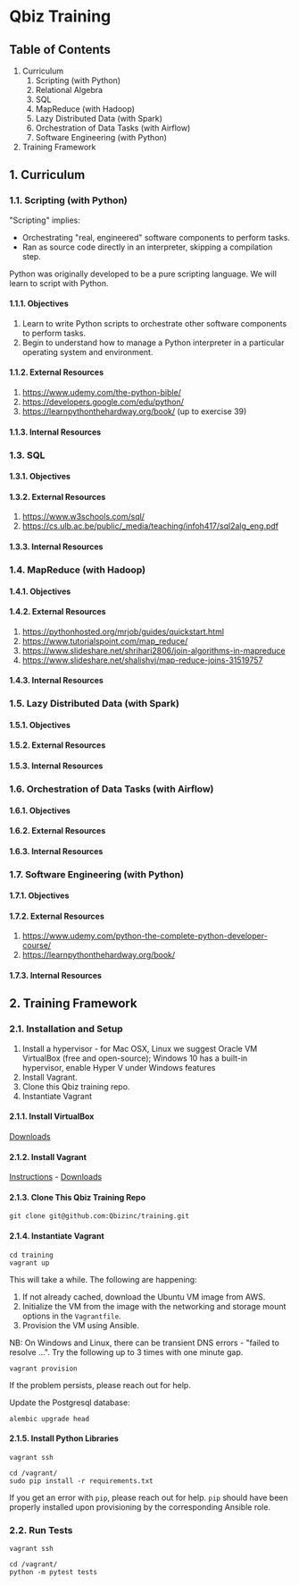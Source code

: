 # Qbiz Training

## Table of Contents

1. Curriculum
   1. Scripting (with Python)
   2. Relational Algebra
   3. SQL
   4. MapReduce (with Hadoop)
   5. Lazy Distributed Data (with Spark)
   6. Orchestration of Data Tasks (with Airflow)
   7. Software Engineering (with Python)
2. Training Framework

## 1. Curriculum

### 1.1. Scripting (with Python)

"Scripting" implies:

- Orchestrating "real, engineered" software components to perform tasks.
- Ran as source code directly in an interpreter, skipping a compilation step.

Python was originally developed to be a pure scripting language. We will learn to script with Python.

#### 1.1.1. Objectives

1. Learn to write Python scripts to orchestrate other software components to perform tasks.
2. Begin to understand how to manage a Python interpreter in a particular operating system and environment.

#### 1.1.2. External Resources

1. https://www.udemy.com/the-python-bible/
2. https://developers.google.com/edu/python/
3. https://learnpythonthehardway.org/book/ (up to exercise 39)

#### 1.1.3. Internal Resources

### 1.3. SQL

#### 1.3.1. Objectives

#### 1.3.2. External Resources

1. https://www.w3schools.com/sql/
2. https://cs.ulb.ac.be/public/_media/teaching/infoh417/sql2alg_eng.pdf

#### 1.3.3. Internal Resources

### 1.4. MapReduce (with Hadoop)

#### 1.4.1. Objectives

#### 1.4.2. External Resources

1. https://pythonhosted.org/mrjob/guides/quickstart.html
2. https://www.tutorialspoint.com/map_reduce/
3. https://www.slideshare.net/shrihari2806/join-algorithms-in-mapreduce
4. https://www.slideshare.net/shalishvj/map-reduce-joins-31519757

#### 1.4.3. Internal Resources

### 1.5. Lazy Distributed Data (with Spark)

#### 1.5.1. Objectives

#### 1.5.2. External Resources

#### 1.5.3. Internal Resources

### 1.6. Orchestration of Data Tasks (with Airflow)

#### 1.6.1. Objectives

#### 1.6.2. External Resources

#### 1.6.3. Internal Resources

### 1.7. Software Engineering (with Python)

#### 1.7.1. Objectives

#### 1.7.2. External Resources

1. https://www.udemy.com/python-the-complete-python-developer-course/
2. https://learnpythonthehardway.org/book/

#### 1.7.3. Internal Resources

## 2. Training Framework

### 2.1. Installation and Setup

1. Install a hypervisor - for Mac OSX, Linux we suggest Oracle VM VirtualBox (free and open-source); Windows 10 has a built-in hypervisor, enable Hyper V under Windows features
2. Install Vagrant.
3. Clone this Qbiz training repo.
4. Instantiate Vagrant

#### 2.1.1. Install VirtualBox

[Downloads](https://www.virtualbox.org/wiki/Downloads)

#### 2.1.2. Install Vagrant

[Instructions](https://www.vagrantup.com/docs/installation/) - [Downloads](https://www.vagrantup.com/downloads.html)

#### 2.1.3. Clone This Qbiz Training Repo

```
git clone git@github.com:Qbizinc/training.git
```

#### 2.1.4. Instantiate Vagrant

```
cd training
vagrant up
```

This will take a while. The following are happening:

1. If not already cached, download the Ubuntu VM image from AWS.
2. Initialize the VM from the image with the networking and storage mount options in the `Vagrantfile`.
3. Provision the VM using Ansible.

NB: On Windows and Linux, there can be transient DNS errors - "failed to resolve ...". Try the following up to 3 times with one minute gap.

```
vagrant provision
```

If the problem persists, please reach out for help.

Update the Postgresql database:

```
alembic upgrade head
```

#### 2.1.5. Install Python Libraries

```
vagrant ssh
```

```
cd /vagrant/
sudo pip install -r requirements.txt
```

If you get an error with `pip`, please reach out for help. `pip` should have been properly installed upon provisioning by the corresponding Ansible role.

### 2.2. Run Tests

```
vagrant ssh
```

```
cd /vagrant/
python -m pytest tests
```
